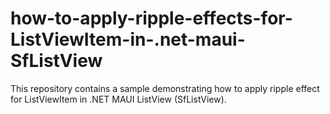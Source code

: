 # how-to-apply-ripple-effects-for-ListViewItem-in-.net-maui-SfListView
This repository contains a sample demonstrating how to apply ripple effect for ListViewItem in .NET MAUI ListView (SfListView).
